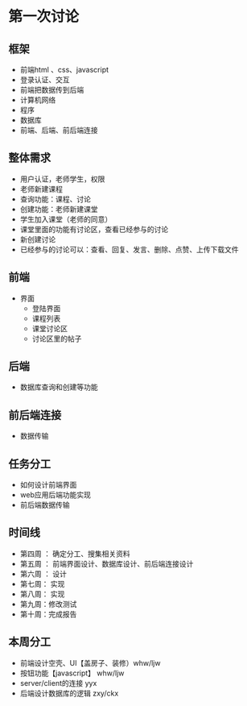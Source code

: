 # 第一次讨论
## 框架
* 前端html 、css、javascript
* 登录认证、交互
* 前端把数据传到后端
* 计算机网络
* 程序
* 数据库
* 前端、后端、前后端连接
## 整体需求
* 用户认证，老师学生，权限
* 老师新建课程
* 查询功能：课程、讨论
* 创建功能：老师新建课堂
* 学生加入课堂（老师的同意）
* 课堂里面的功能有讨论区，查看已经参与的讨论
* 新创建讨论
* 已经参与的讨论可以：查看、回复、发言、删除、点赞、上传下载文件
## 前端
* 界面
	* 登陆界面
	* 课程列表
	* 课堂讨论区
	* 讨论区里的帖子
## 后端
* 数据库查询和创建等功能
## 前后端连接
* 数据传输
## 任务分工
* 如何设计前端界面
* web应用后端功能实现
* 前后端数据传输
## 时间线
* 第四周 ： 确定分工、搜集相关资料
* 第五周 ： 前端界面设计、数据库设计、前后端连接设计
* 第六周 ： 设计
* 第七周：  实现 
* 第八周：  实现
* 第九周：修改测试
* 第十周：完成报告
## 本周分工
* 前端设计空壳、UI【盖房子、装修）whw/ljw
* 按钮功能【javascript】 whw/ljw
* server/client的连接 yyx
* 后端设计数据库的逻辑 zxy/ckx
